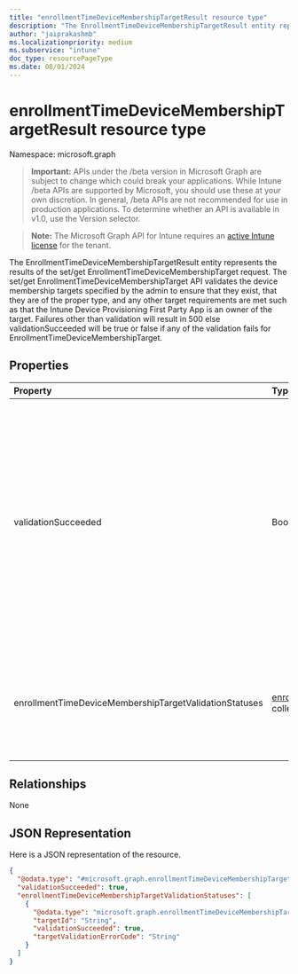 ```yaml
---
title: "enrollmentTimeDeviceMembershipTargetResult resource type"
description: "The EnrollmentTimeDeviceMembershipTargetResult entity represents the results of the set/get EnrollmentTimeDeviceMembershipTarget request. The set/get EnrollmentTimeDeviceMembershipTarget API validates the device membership targets specified by the admin to ensure that they exist, that they are of the proper type, and any other target requirements are met such as that the Intune Device Provisioning First Party App is an owner of the target. Failures other than validation will result in 500 else validationSucceeded will be true or false if any of the validation fails for EnrollmentTimeDeviceMembershipTarget."
author: "jaiprakashmb"
ms.localizationpriority: medium
ms.subservice: "intune"
doc_type: resourcePageType
ms.date: 08/01/2024
---
```


# enrollmentTimeDeviceMembershipTargetResult resource type

Namespace: microsoft.graph
> **Important:** APIs under the /beta version in Microsoft Graph are subject to change which could break your applications. While Intune /beta APIs are supported by Microsoft, you should use these at your own discretion. In general, /beta APIs are not recommended for use in production applications. To determine whether an API is available in v1.0, use the Version selector.

> **Note:** The Microsoft Graph API for Intune requires an [active Intune license](https://go.microsoft.com/fwlink/?linkid=839381) for the tenant.


The EnrollmentTimeDeviceMembershipTargetResult entity represents the results of the set/get EnrollmentTimeDeviceMembershipTarget request. The set/get EnrollmentTimeDeviceMembershipTarget API validates the device membership targets specified by the admin to ensure that they exist, that they are of the proper type, and any other target requirements are met such as that the Intune Device Provisioning First Party App is an owner of the target. Failures other than validation will result in 500 else validationSucceeded will be true or false if any of the validation fails for EnrollmentTimeDeviceMembershipTarget.

## Properties
|Property|Type|Description|
|:---|:---|:---|
|validationSucceeded|Boolean|Indicates if validations succeeded for the device membership target. When 'true', the device membership target validation found no issues. When 'false', the device membership target validation found issues. default - false|
|enrollmentTimeDeviceMembershipTargetValidationStatuses|[enrollmentTimeDeviceMembershipTargetStatus](../resources/intune-deviceconfigv2-enrollmenttimedevicemembershiptargetstatus.md) collection|A list of validation status of the memberships targetted to profile. This collection can contain a maximum of 1 elements.|

## Relationships
None

## JSON Representation
Here is a JSON representation of the resource.
<!-- {
  "blockType": "resource",
  "@odata.type": "microsoft.graph.enrollmentTimeDeviceMembershipTargetResult"
}
-->
``` json
{
  "@odata.type": "#microsoft.graph.enrollmentTimeDeviceMembershipTargetResult",
  "validationSucceeded": true,
  "enrollmentTimeDeviceMembershipTargetValidationStatuses": [
    {
      "@odata.type": "microsoft.graph.enrollmentTimeDeviceMembershipTargetStatus",
      "targetId": "String",
      "validationSucceeded": true,
      "targetValidationErrorCode": "String"
    }
  ]
}
```
